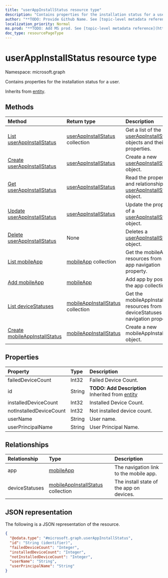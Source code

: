 ```yaml
---
title: "userAppInstallStatus resource type"
description: "Contains properties for the installation status for a user."
author: "**TODO: Provide Github Name. See [topic-level metadata reference](https://msgo.azurewebsites.net/add/document/guidelines/metadata.html#topic-level-metadata)**"
localization_priority: Normal
ms.prod: "**TODO: Add MS prod. See [topic-level metadata reference](https://msgo.azurewebsites.net/add/document/guidelines/metadata.html#topic-level-metadata)**"
doc_type: resourcePageType
---
```


# userAppInstallStatus resource type

Namespace: microsoft.graph



Contains properties for the installation status for a user.


Inherits from [entity](../resources/entity.md).

## Methods
|Method|Return type|Description|
|:---|:---|:---|
|[List userAppInstallStatus](../api/userappinstallstatus-list.md)|[userAppInstallStatus](../resources/userappinstallstatus.md) collection|Get a list of the [userAppInstallStatus](../resources/userappinstallstatus.md) objects and their properties.|
|[Create userAppInstallStatus](../api/userappinstallstatus-create.md)|[userAppInstallStatus](../resources/userappinstallstatus.md)|Create a new [userAppInstallStatus](../resources/userappinstallstatus.md) object.|
|[Get userAppInstallStatus](../api/userappinstallstatus-get.md)|[userAppInstallStatus](../resources/userappinstallstatus.md)|Read the properties and relationships of a [userAppInstallStatus](../resources/userappinstallstatus.md) object.|
|[Update userAppInstallStatus](../api/userappinstallstatus-update.md)|[userAppInstallStatus](../resources/userappinstallstatus.md)|Update the properties of a [userAppInstallStatus](../resources/userappinstallstatus.md) object.|
|[Delete userAppInstallStatus](../api/userappinstallstatus-delete.md)|None|Deletes a [userAppInstallStatus](../resources/userappinstallstatus.md) object.|
|[List mobileApp](../api/userappinstallstatus-list-app.md)|[mobileApp](../resources/mobileapp.md) collection|Get the mobileApp resources from the app navigation property.|
|[Add mobileApp](../api/userappinstallstatus-post-app.md)|[mobileApp](../resources/mobileapp.md)|Add app by posting to the app collection.|
|[List deviceStatuses](../api/userappinstallstatus-list-devicestatuses.md)|[mobileAppInstallStatus](../resources/mobileappinstallstatus.md) collection|Get the mobileAppInstallStatus resources from the deviceStatuses navigation property.|
|[Create mobileAppInstallStatus](../api/userappinstallstatus-post-devicestatuses.md)|[mobileAppInstallStatus](../resources/mobileappinstallstatus.md)|Create a new mobileAppInstallStatus object.|

## Properties
|Property|Type|Description|
|:---|:---|:---|
|failedDeviceCount|Int32|Failed Device Count.|
|id|String|**TODO: Add Description** Inherited from [entity](../resources/entity.md)|
|installedDeviceCount|Int32|Installed Device Count.|
|notInstalledDeviceCount|Int32|Not installed device count.|
|userName|String|User name.|
|userPrincipalName|String|User Principal Name.|

## Relationships
|Relationship|Type|Description|
|:---|:---|:---|
|app|[mobileApp](../resources/mobileapp.md)|The navigation link to the mobile app.|
|deviceStatuses|[mobileAppInstallStatus](../resources/mobileappinstallstatus.md) collection|The install state of the app on devices.|

## JSON representation
The following is a JSON representation of the resource.
<!-- {
  "blockType": "resource",
  "keyProperty": "id",
  "@odata.type": "microsoft.graph.userAppInstallStatus",
  "baseType": "microsoft.graph.entity",
  "openType": false
}
-->
``` json
{
  "@odata.type": "#microsoft.graph.userAppInstallStatus",
  "id": "String (identifier)",
  "failedDeviceCount": "Integer",
  "installedDeviceCount": "Integer",
  "notInstalledDeviceCount": "Integer",
  "userName": "String",
  "userPrincipalName": "String"
}
```

